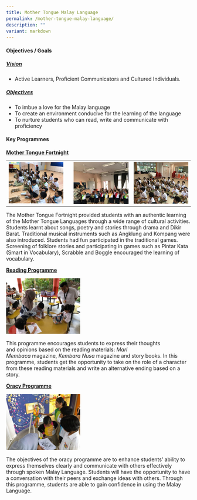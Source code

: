 ```yaml
---
title: Mother Tongue Malay Language
permalink: /mother-tongue-malay-language/
description: ""
variant: markdown
---
```

#### Objectives / Goals

<h5><u> Vision </u></h5>

*   Active Learners, Proficient Communicators and Cultured Individuals.

<h5><u> Objectives </u></h5>

*   To imbue a love for the Malay language
*   To create an environment conducive for the learning of the language
*   To nurture students who can read, write and communicate with proficiency

#### Key Programmes

<b><u> Mother Tongue Fortnight </u></b>

<table>
	<tbody><tr>
		<td width="33%"><img src="/images/MTF-1-1024x768.jpg"></td><td>
		</td><td width="33%"><img src="/images/MTF-2.jpg"></td>
		<td width="33%"><img src="/images/MTF-3.jpg"></td>
	</tr>
</tbody></table>

The Mother Tongue Fortnight provided students with an authentic learning of the Mother Tongue Languages through a wide range of cultural activities. Students learnt about songs, poetry and stories through drama and Dikir Barat. Traditional musical instruments such as Angklung and Kompang were also introduced. Students had fun participated in the traditional games. Screening of folklore stories and participating in games such as Pintar Kata (Smart in Vocabulary), Scrabble and Boggle encouraged the learning of vocabulary.

<b><u> Reading Programme</u></b>

<img src="/images/reading-programme-1-1024x768.jpg" style="width:40%">

This programme encourages students to express their thoughts and&nbsp;opinions based on the reading materials:&nbsp;_Mari Membaca_&nbsp;magazine,&nbsp;_Kembara Nusa_&nbsp;magazine and story books. In this programme, students&nbsp;get the opportunity to take on the role of a character from these reading materials and&nbsp;write&nbsp;an alternative ending based on a story.

<b><u> Oracy Programme </u></b>

<img src="/images/oracy-programme-1350x1013.jpg" style="width:40%">

The objectives of the oracy programme are to enhance students’ ability to express themselves clearly and communicate with others effectively through spoken Malay Language. Students will have the opportunity to have a conversation with their peers and exchange ideas with others. Through this programme, students are able to gain confidence in using the Malay Language.